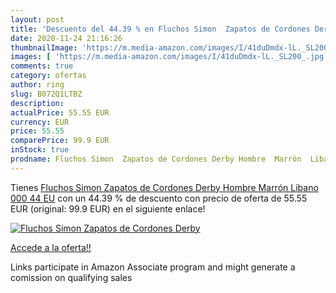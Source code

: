 ```yaml
---
layout: post
title: 'Descuento del 44.39 % en Fluchos Simon  Zapatos de Cordones Derby'
date: 2020-11-24 21:16:26
thumbnailImage: 'https://m.media-amazon.com/images/I/41duDmdx-lL._SL200_.jpg'
images: [ 'https://m.media-amazon.com/images/I/41duDmdx-lL._SL200_.jpg' ]
comments: true
category: ofertas
author: ring
slug: B072Q1LTBZ
description:
actualPrice: 55.55 EUR
currency: EUR
price: 55.55
comparePrice: 99.9 EUR
inStock: true
prodname: Fluchos Simon  Zapatos de Cordones Derby Hombre  Marrón  Libano 000   44 EU
---
```


Tienes [Fluchos Simon  Zapatos de Cordones Derby Hombre  Marrón  Libano 000   44 EU](https://www.amazon.es/dp/B072Q1LTBZ/?tag=tolees-21) con un 44.39 % de descuento con precio de oferta de 55.55 EUR (original: 99.9 EUR) en el siguiente enlace!

[![Fluchos Simon  Zapatos de Cordones Derby](https://m.media-amazon.com/images/I/41duDmdx-lL._SL200_.jpg)](https://www.amazon.es/dp/B072Q1LTBZ/?tag=tolees-21)

[Accede a la oferta!!](https://www.amazon.es/dp/B072Q1LTBZ/?tag=tolees-21)

Links participate in Amazon Associate program and might generate a comission on qualifying sales


